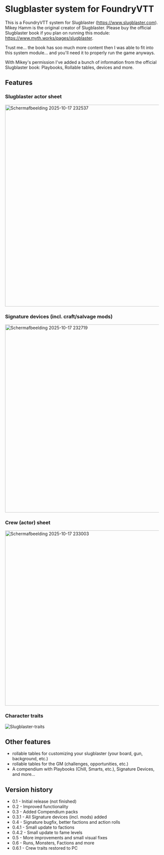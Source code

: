 # Slugblaster system for FoundryVTT
This is a FoundryVTT system for Slugblaster (https://www.slugblaster.com).
Mikey Hamm is the original creator of Slugblaster.
Please buy the official Slugblaster book if you plan on running this module: https://www.myth.works/pages/slugblaster.

Trust me... the book has soo much more content then I was able to fit into this system module... and you'll need it to properly run the game anyways.

With Mikey's permission I've added a bunch of information from the official Slugblaster book: Playbooks, Rollable tables, devices and more.

## Features
### Slugblaster actor sheet
<img width="592" height="661" alt="Schermafbeelding 2025-10-17 232537" src="https://github.com/user-attachments/assets/6efeb634-4891-42f0-8f6a-034d23048429" />

### Signature devices (incl. craft/salvage mods)
<img width="646" height="616" alt="Schermafbeelding 2025-10-17 232719" src="https://github.com/user-attachments/assets/7a923dc9-2385-4838-a481-6427a4d1e2be" />

### Crew (actor) sheet
<img width="634" height="574" alt="Schermafbeelding 2025-10-17 233003" src="https://github.com/user-attachments/assets/06591c15-e5fe-4054-af0a-a113af497a54" />

### Character traits
![Slugblaster-traits](https://github.com/user-attachments/assets/a95b20f2-26fc-49d4-8d11-05a0050d2798)



## Other features
* rollable tables for customizing your slugblaster (your board, gun, background, etc.)
* rollable tables for the GM (challenges, opportunities, etc.)
* A compendium with Playbooks (Chill, Smarts, etc.), Signature Devices, and more...


## Version history
* 0.1 - Initial release (not finished)
* 0.2 - Improved functionality
* 0.3 - Added Compendium packs
* 0.3.1 - All Signature devices (incl. mods) added
* 0.4 - Signature bugfix, better factions and action rolls
* 0.4.1 - Small update to factions
* 0.4.2 - Small update to fame levels
* 0.5 - More improvements and small visual fixes
* 0.6 - Runs, Monsters, Factions and more
* 0.6.1 - Crew traits restored to PC